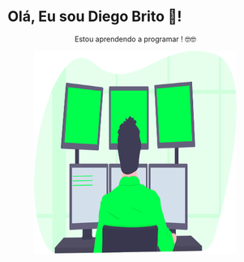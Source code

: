 # Olá, Eu sou Diego Brito 👋! 

<div style="text-align:center">
  <p fonteSize> Estou aprendendo a programar ! 🤓🤓</p>


  <img src="./imagens/programação imagem.svg" width="400" height="400" >
</div>
































<!--
**Drb-Diego/Drb-Diego** is a ✨ _special_ ✨ repository because its `README.md` (this file) appears on your GitHub profile.

Here are some ideas to get you started:

- 🔭 I’m currently working on ...
- 🌱 I’m currently learning ...
- 👯 I’m looking to collaborate on ...
- 🤔 I’m looking for help with ...
- 💬 Ask me about ...
- 📫 How to reach me: ...
- 😄 Pronouns: ...
- ⚡ Fun fact: ...
-->
